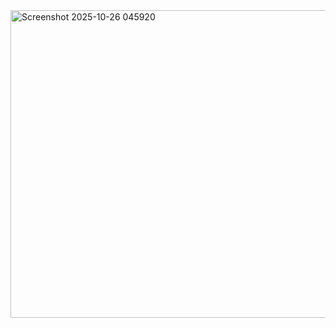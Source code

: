 <img width="1919" height="492" alt="Screenshot 2025-10-26 045920" src="https://github.com/user-attachments/assets/e42cb922-13b5-4419-9294-2a86a144adf6" />
